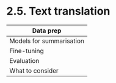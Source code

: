 # 2.5. Text translation

| Data prep                |
| ------------------------ |
| Models for summarisation |
| Fine-tuning              |
| Evaluation               |
| What to consider         |

